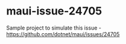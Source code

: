 # maui-issue-24705
Sample project to simulate this issue - https://github.com/dotnet/maui/issues/24705
